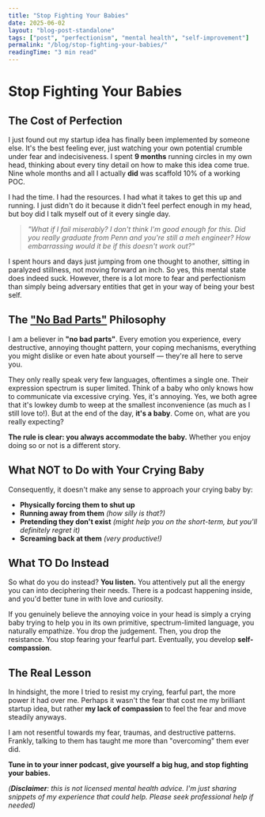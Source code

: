 ```yaml
---
title: "Stop Fighting Your Babies"
date: 2025-06-02
layout: "blog-post-standalone"
tags: ["post", "perfectionism", "mental health", "self-improvement"]
permalink: "/blog/stop-fighting-your-babies/"
readingTime: "3 min read"
---
```


# Stop Fighting Your Babies

## The Cost of Perfection

I just found out my startup idea has finally been implemented by someone else. It's the best feeling ever, just watching your own potential crumble under fear and indecisiveness. I spent **9 months** running circles in my own head, thinking about every tiny detail on how to make this idea come true. Nine whole months and all I actually **did** was scaffold 10% of a working POC.

I had the time. I had the resources. I had what it takes to get this up and running. I just didn't do it because it didn't feel perfect enough in my head, but boy did I talk myself out of it every single day.

> _"What if I fail miserably? I don't think I'm good enough for this. Did you really graduate from Penn and you're still a meh engineer? How embarrassing would it be if this doesn't work out?"_

I spent hours and days just jumping from one thought to another, sitting in paralyzed stillness, not moving forward an inch. So yes, this mental state does indeed suck. However, there is a lot more to fear and perfectionism than simply being adversary entities that get in your way of being your best self.

## The ["No Bad Parts"](https://www.goodreads.com/book/show/55384168-no-bad-parts) Philosophy

I am a believer in **"no bad parts"**. Every emotion you experience, every destructive, annoying thought pattern, your coping mechanisms, everything you might dislike or even hate about yourself — they're all here to serve you.

They only really speak very few languages, oftentimes a single one. Their expression spectrum is super limited. Think of a baby who only knows how to communicate via excessive crying. Yes, it's annoying. Yes, we both agree that it's lowkey dumb to weep at the smallest inconvenience (as much as I still love to!). But at the end of the day, **it's a baby**. Come on, what are you really expecting?

**The rule is clear: you always accommodate the baby.** Whether you enjoy doing so or not is a different story.

## What NOT to Do with Your Crying Baby

Consequently, it doesn't make any sense to approach your crying baby by:

- **Physically forcing them to shut up**
- **Running away from them** _(how silly is that?)_
- **Pretending they don't exist** _(might help you on the short-term, but you'll definitely regret it)_
- **Screaming back at them** _(very productive!)_

## What TO Do Instead

So what do you do instead? **You listen.** You attentively put all the energy you can into deciphering their needs. There is a podcast happening inside, and you'd better tune in with love and curiosity.

If you genuinely believe the annoying voice in your head is simply a crying baby trying to help you in its own primitive, spectrum-limited language, you naturally empathize. You drop the judgement. Then, you drop the resistance. You stop fearing your fearful part. Eventually, you develop **self-compassion**.

## The Real Lesson

In hindsight, the more I tried to resist my crying, fearful part, the more power it had over me. Perhaps it wasn't the fear that cost me my brilliant startup idea, but rather **my lack of compassion** to feel the fear and move steadily anyways.

I am not resentful towards my fear, traumas, and destructive patterns. Frankly, talking to them has taught me more than "overcoming" them ever did.

**Tune in to your inner podcast, give yourself a big hug, and stop fighting your babies.**

_(**Disclaimer**: this is not licensed mental health advice. I'm just sharing snippets of my experience that could help. Please seek professional help if needed)_
